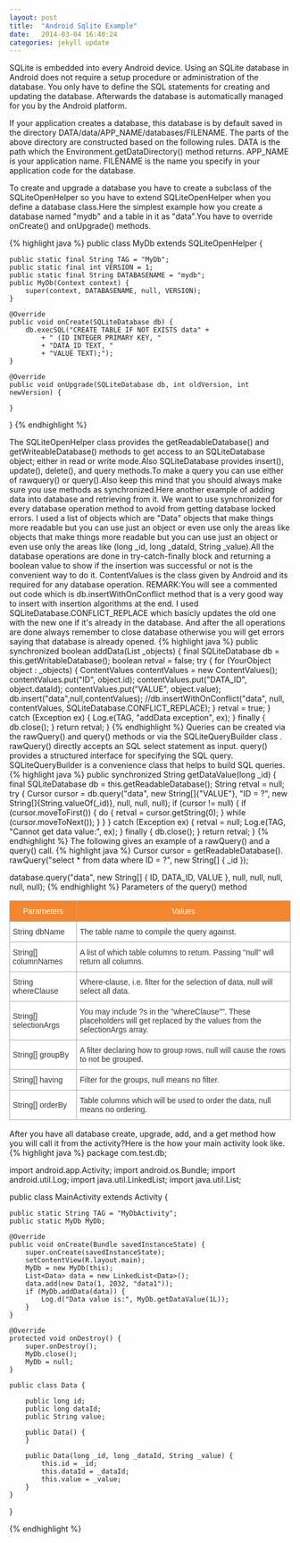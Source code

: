 ```yaml
---
layout: post
title:  "Android Sqlite Example"
date:   2014-03-04 16:40:24
categories: jekyll update
---
```

SQLite is embedded into every Android device. Using an SQLite database in Android does not require a setup procedure or administration of the database. You only have to define the SQL statements for creating and updating the database. Afterwards the database is automatically managed for you by the Android platform.

If your application creates a database, this database is by default saved in the directory DATA/data/APP\_NAME/databases/FILENAME. The parts of the above directory are constructed based on the following rules. DATA is the path which the Environment.getDataDirectory() method returns. APP\_NAME is your application name. FILENAME is the name you specify in your application code for the database.

To create and upgrade a database you have to create a subclass of the SQLiteOpenHelper so you have to extend SQLiteOpenHelper when you define a database class.Here the simplest example how you create a database named "mydb" and a table in it as "data".You have to override onCreate() and onUpgrade() methods.


{% highlight java %}
  public class MyDb extends SQLiteOpenHelper {
 
    public static final String TAG = "MyDb";
    public static final int VERSION = 1;
    public static final String DATABASENAME = "mydb";
    public MyDb(Context context) {
        super(context, DATABASENAME, null, VERSION);
    }
 
    @Override
    public void onCreate(SQLiteDatabase db) {
        db.execSQL("CREATE TABLE IF NOT EXISTS data" +
            + " (ID INTEGER PRIMARY KEY, "
            + "DATA_ID TEXT, "
            + "VALUE TEXT);");
    }
 
    @Override
    public void onUpgrade(SQLiteDatabase db, int oldVersion, int newVersion) {
        
    }
}
{% endhighlight %}

The SQLiteOpenHelper class provides the getReadableDatabase() and getWriteableDatabase() methods to get access to an SQLiteDatabase object; either in read or write mode.Also SQLiteDatabase provides insert(), update(), delete(), and query methods.To make a query you can use either of rawquery() or query().Also keep this mind that you should always make sure you use methods as synchronized.Here another example of adding data into database and retrieving from it.
We want to use synchronized for every database operation method to avoid from getting database locked errors. I used a list of objects which are "Data" objects that make things more readable but you can use just an object or even use only the areas like objects that make things more readable but you can use just an object or even use only the areas like (long \_id, long \_dataId, String \_value).All the database operations are done in try-catch-finally block and returning a boolean value to show if the insertion was successful or not is the convenient way to do it. ContentValues is the class given by Android and its required for any database operation.
REMARK:You will see a commented out code which is db.insertWithOnConflict method that is a very good way to insert with insertion algorithms at the end. I used SQLiteDatabase.CONFLICT\_REPLACE which basicly updates the old one with the new one if it's already in the database. And after the all operations are done always remember to close database otherwise you will get errors saying that database is already opened.
{% highlight java %}
public synchronized boolean addData(List<YourObject> _objects) {
        final SQLiteDatabase db = this.getWritableDatabase();
        boolean retval = false;
        try {
            for (YourObject object : _objects) {
                ContentValues contentValues = new ContentValues();
                contentValues.put("ID", object.id);
                contentValues.put("DATA_ID", object.dataId);
                contentValues.put("VALUE", object.value);
                db.insert("data",null,contentValues);
//db.insertWithOnConflict("data", null, contentValues, SQLiteDatabase.CONFLICT_REPLACE);
            }
            retval = true;
        } catch (Exception ex) {
            Log.e(TAG, "addData exception", ex);
        } finally {
            db.close();
        }
        return retval;
}
{% endhighlight %}
Queries can be created via the rawQuery() and query() methods or via the SQLiteQueryBuilder class . rawQuery() directly accepts an SQL select statement as input. query() provides a structured interface for specifying the SQL query. SQLiteQueryBuilder is a convenience class that helps to build SQL queries.
{% highlight java %}
public synchronized String getDataValue(long _id) {
        final SQLiteDatabase db = this.getReadableDatabase();
        String retval = null;
        try {
            Cursor cursor = db.query("data", new String[]{"VALUE"},
                    "ID = ?", new String[]{String.valueOf(_id)}, null, null, null);
            if (cursor != null) {
                if (cursor.moveToFirst()) {
                    do {
                        retval = cursor.getString(0);
                    } while (cursor.moveToNext());
                }
            }
        } catch (Exception ex) {
            retval = null;
            Log.e(TAG, "Cannot get data value:", ex);
        } finally {
            db.close();
        }
        return retval;
}
{% endhighlight %}
The following gives an example of a rawQuery() and a query() call.
{% highlight java %}
Cursor cursor = getReadableDatabase().
  rawQuery("select * from data where ID = ?", new String[] { _id });
 
database.query("data", 
  new String[] { ID, DATA_ID, VALUE }, 
  null, null, null, null, null);
{% endhighlight %}
Parameters of the query() method

<style type="text/css">
.tg  {border-collapse:collapse;border-spacing:0;border-color:#aaa;}
.tg td{font-family:Arial, sans-serif;font-size:14px;padding:10px 5px;border-style:solid;border-width:1px;overflow:hidden;word-break:normal;border-color:#aaa;color:#333;background-color:#fff;}
.tg th{font-family:Arial, sans-serif;font-size:14px;font-weight:normal;padding:10px 5px;border-style:solid;border-width:1px;overflow:hidden;word-break:normal;border-color:#aaa;color:#fff;background-color:#f38630;}
</style>
<table class="tg">
  <tr>
    <th class="tg-031e">Parameters</th>
    <th class="tg-031e">Values</th>
  </tr>
  <tr>
    <td class="tg-031e">String dbName</td>
    <td class="tg-031e">The table name to compile the query against.</td>
  </tr>
  <tr>
    <td class="tg-031e">String[] columnNames</td>
    <td class="tg-031e">A list of which table columns to return. Passing "null" will return all columns.</td>
  </tr>
  <tr>
    <td class="tg-031e">String whereClause</td>
    <td class="tg-031e">Where-clause, i.e. filter for the selection of data, null will select all data.</td>
  </tr>
  <tr>
    <td class="tg-031e">String[] selectionArgs</td>
    <td class="tg-031e">You may include ?s in the "whereClause"". These placeholders will get replaced by the values
 from the selectionArgs array.</td>
  </tr>
  <tr>
    <td class="tg-031e">String[] groupBy</td>
    <td class="tg-031e">A filter declaring how to group rows, null will cause the rows to not be grouped.</td>
  </tr>
  <tr>
    <td class="tg-031e">String[] having</td>
    <td class="tg-031e">Filter for the groups, null means no filter.</td>
  </tr>
  <tr>
    <td class="tg-031e">String[] orderBy</td>
    <td class="tg-031e">Table columns which will be used to order the data, null means no ordering.</td>
  </tr>
</table>
After you have all database create, upgrade, add, and a get method how you will call it from the activity?Here is the how your main activity look like.
{% highlight java %}
package com.test.db;
 
import android.app.Activity;
import android.os.Bundle;
import android.util.Log;
import java.util.LinkedList;
import java.util.List;
 
public class MainActivity extends Activity {
 
    public static String TAG = "MyDbActivity";
    public static MyDb MyDb;
 
    @Override
    public void onCreate(Bundle savedInstanceState) {
        super.onCreate(savedInstanceState);
        setContentView(R.layout.main);
        MyDb = new MyDb(this);
        List<Data> data = new LinkedList<Data>();
        data.add(new Data(1, 2032, "data1"));
        if (MyDb.addData(data)) {
            Log.d("Data value is:", MyDb.getDataValue(1L));
        }
    }
 
    @Override
    protected void onDestroy() {
        super.onDestroy();
        MyDb.close();
        MyDb = null;
    }
 
    public class Data {
 
        public long id;
        public long dataId;
        public String value;
 
        public Data() {
        }
 
        public Data(long _id, long _dataId, String _value) {
            this.id = _id;
            this.dataId = _dataId;
            this.value = _value;
        }
    }
}

{% endhighlight %}

